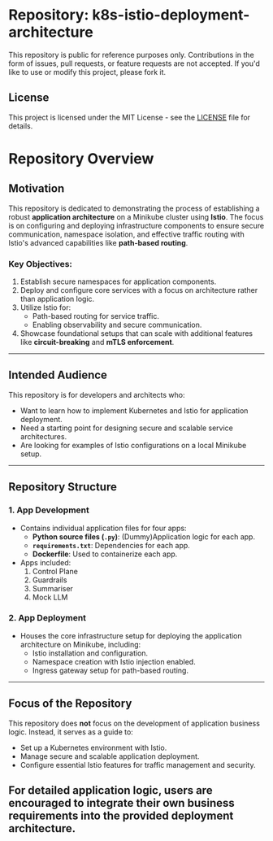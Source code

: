 # Repository: k8s-istio-deployment-architecture

This repository is public for reference purposes only. Contributions in the form of issues, pull requests, or feature requests are not accepted. If you'd like to use or modify this project, please fork it.

## License

This project is licensed under the MIT License - see the [LICENSE](LICENSE) file for details.

# Repository Overview

## Motivation

This repository is dedicated to demonstrating the process of establishing a robust **application architecture** on a Minikube cluster using **Istio**. The focus is on configuring and deploying infrastructure components to ensure secure communication, namespace isolation, and effective traffic routing with Istio's advanced capabilities like **path-based routing**.

### Key Objectives:
1. Establish secure namespaces for application components.
2. Deploy and configure core services with a focus on architecture rather than application logic.
3. Utilize Istio for:
   - Path-based routing for service traffic.
   - Enabling observability and secure communication.
4. Showcase foundational setups that can scale with additional features like **circuit-breaking** and **mTLS enforcement**.

---

## Intended Audience

This repository is for developers and architects who:
- Want to learn how to implement Kubernetes and Istio for application deployment.
- Need a starting point for designing secure and scalable service architectures.
- Are looking for examples of Istio configurations on a local Minikube setup.

---

## Repository Structure

### 1. **App Development**
   - Contains individual application files for four apps:
     - **Python source files (`.py`)**: (Dummy)Application logic for each app.
     - **`requirements.txt`**: Dependencies for each app.
     - **Dockerfile**: Used to containerize each app.
   - Apps included:
     1. Control Plane
     2. Guardrails
     3. Summariser
     4. Mock LLM

### 2. **App Deployment**
   - Houses the core infrastructure setup for deploying the application architecture on Minikube, including:
     - Istio installation and configuration.
     - Namespace creation with Istio injection enabled.
     - Ingress gateway setup for path-based routing.

---

## Focus of the Repository

This repository does **not** focus on the development of application business logic. Instead, it serves as a guide to:
- Set up a Kubernetes environment with Istio.
- Manage secure and scalable application deployment.
- Configure essential Istio features for traffic management and security.

For detailed application logic, users are encouraged to integrate their own business requirements into the provided deployment architecture.
---

